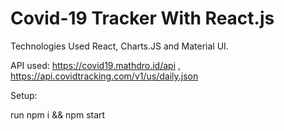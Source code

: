 # Covid-19 Tracker With React.js



Technologies Used React, Charts.JS and Material UI.



API used: https://covid19.mathdro.id/api ,  https://api.covidtracking.com/v1/us/daily.json

Setup:

run npm i && npm start
